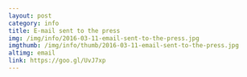 ```yaml
---
layout: post
category: info
title: E-mail sent to the press
img: /img/info/2016-03-11-email-sent-to-the-press.jpg
imgthumb: /img/info/thumb/2016-03-11-email-sent-to-the-press.jpg
altimg: email
link: https://goo.gl/UvJ7xp
---
```

